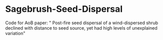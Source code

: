 # Sagebrush-Seed-Dispersal
Code for AoB paper: " Post-fire seed dispersal of a wind-dispersed shrub declined with distance to seed source, yet had high levels of unexplained variation"
